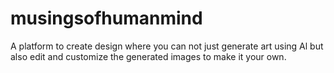 # musingsofhumanmind
A platform to create design where you can not just generate art using Al but also edit and customize the generated images to make it your own.
